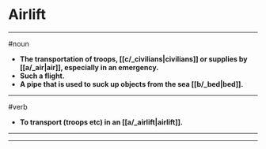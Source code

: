 # Airlift
---
#noun
- **The transportation of troops, [[c/_civilians|civilians]] or supplies by [[a/_air|air]], especially in an emergency.**
- **Such a flight.**
- **A pipe that is used to suck up objects from the sea [[b/_bed|bed]].**
---
#verb
- **To transport (troops etc) in an [[a/_airlift|airlift]].**
---
---

